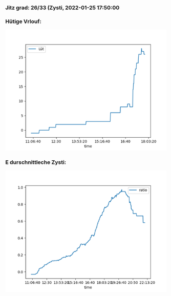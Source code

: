 ### Jitz grad: 26/33 (Zysti, 2022-01-25 17:50:00

### Hütige Vrlouf:
![Graph](Today.png)

### E durschnittleche Zysti:
![Graph](Zysti.png)